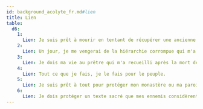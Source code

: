 ```yaml
---
id: background_acolyte_fr.md#lien
title: Lien
table:
  d6:
    1:
      Lien: Je suis prêt à mourir en tentant de récupérer une ancienne relique liée à ma foi et qui a été perdue il y a très longtemps.
    2:
      Lien: Un jour, je me vengerai de la hiérarchie corrompue qui m'a accusé d'être un hérétique.
    3:
      Lien: Je dois ma vie au prêtre qui m'a recueilli après la mort de mes parents.
    4:
      Lien: Tout ce que je fais, je le fais pour le peuple.
    5:
      Lien: Je suis prêt à tout pour protéger mon monastère ou ma paroisse.
    6:
      Lien: Je dois protéger un texte sacré que mes ennemis considèrent hérétique et cherchent à détruire.
---
```


